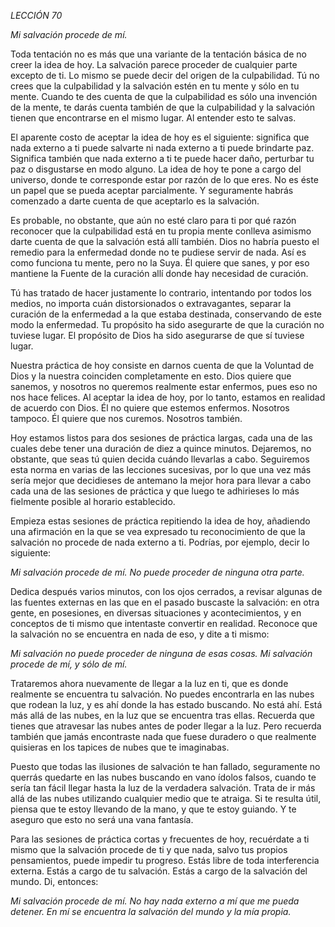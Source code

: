 *LECCIÓN 70*

*Mi salvación procede de mí.*

Toda tentación no es más que una variante de la tentación básica de no creer la idea de hoy. La salvación parece proceder de cualquier parte excepto de ti. Lo mismo se puede decir del origen de la culpabilidad. Tú no crees que la culpabilidad y la salvación estén en tu mente y sólo en tu mente. Cuando te des cuenta de que la culpabilidad es sólo una invención de la mente, te darás cuenta también de que la culpabilidad y la salvación tienen que encontrarse en el mismo lugar. Al entender esto te salvas.

El aparente costo de aceptar la idea de hoy es el siguiente: significa que nada externo a ti puede salvarte ni nada externo a ti puede brindarte paz. Significa también que nada externo a ti te puede hacer daño, perturbar tu paz o disgustarse en modo alguno. La idea de hoy te pone a cargo del universo, donde te corresponde estar por razón de lo que eres. No es éste un papel que se pueda aceptar parcialmente. Y seguramente habrás comenzado a darte cuenta de que aceptarlo es la salvación.

Es probable, no obstante, que aún no esté claro para ti por qué razón reconocer que la culpabilidad está en tu propia mente conlleva asimismo darte cuenta de que la salvación está allí también. Dios no habría puesto el remedio para la enfermedad donde no te pudiese servir de nada. Así es como funciona tu mente, pero no la Suya. Él quiere que sanes, y por eso mantiene la Fuente de la curación allí donde hay necesidad de curación.

Tú has tratado de hacer justamente lo contrario, intentando por todos los medios, no importa cuán distorsionados o extravagantes, separar la curación de la enfermedad a la que estaba destinada, conservando de este modo la enfermedad. Tu propósito ha sido asegurarte de que la curación no tuviese lugar. El propósito de Dios ha sido asegurarse de que sí tuviese lugar.

Nuestra práctica de hoy consiste en darnos cuenta de que la Voluntad de Dios y la nuestra coinciden completamente en esto. Dios quiere que sanemos, y nosotros no queremos realmente estar enfermos, pues eso no nos hace felices. Al aceptar la idea de hoy, por lo tanto, estamos en realidad de acuerdo con Dios. Él no quiere que estemos enfermos. Nosotros tampoco. Él quiere que nos curemos. Nosotros también.

Hoy estamos listos para dos sesiones de práctica largas, cada una de las cuales debe tener una duración de diez a quince minutos. Dejaremos, no obstante, que seas tú quien decida cuándo llevarlas a cabo. Seguiremos esta norma en varias de las lecciones sucesivas, por lo que una vez más sería mejor que decidieses de antemano la mejor hora para llevar a cabo cada una de las sesiones de práctica y que luego te adhirieses lo más fielmente posible al horario establecido.

Empieza estas sesiones de práctica repitiendo la idea de hoy, añadiendo una afirmación en la que se vea expresado tu reconocimiento de que la salvación no procede de nada externo a ti. Podrías, por ejemplo, decir lo siguiente:

_Mi salvación procede de mí. No puede proceder de ninguna otra parte._

Dedica después varios minutos, con los ojos cerrados, a revisar algunas de las fuentes externas en las que en el pasado buscaste la salvación: en otra gente, en posesiones, en diversas situaciones y acontecimientos, y en conceptos de ti mismo que intentaste convertir en realidad. Reconoce que la salvación no se encuentra en nada de eso, y dite a ti mismo:

_Mi salvación no puede proceder de ninguna de esas cosas._
_Mi salvación procede de mí, y sólo de mí._

Trataremos ahora nuevamente de llegar a la luz en ti, que es donde realmente se encuentra tu salvación. No puedes encontrarla en las nubes que rodean la luz, y es ahí donde la has estado buscando. No está ahí. Está más allá de las nubes, en la luz que se encuentra tras ellas. Recuerda que tienes que atravesar las nubes antes de poder llegar a la luz. Pero recuerda también que jamás encontraste nada que fuese duradero o que realmente quisieras en los tapices de nubes que te imaginabas.

Puesto que todas las ilusiones de salvación te han fallado, seguramente no querrás quedarte en las nubes buscando en vano ídolos falsos, cuando te sería tan fácil llegar hasta la luz de la verdadera salvación. Trata de ir más allá de las nubes utilizando cualquier medio que te atraiga. Si te resulta útil, piensa que te estoy llevando de la mano, y que te estoy guiando. Y te aseguro que esto no será una vana fantasía.

Para las sesiones de práctica cortas y frecuentes de hoy, recuérdate a ti mismo que la salvación procede de ti y que nada, salvo tus propios pensamientos, puede impedir tu progreso. Estás libre de toda interferencia externa. Estás a cargo de tu salvación. Estás a cargo de la salvación del mundo. Di, entonces:

_Mi salvación procede de mí. No hay nada externo a mí que me pueda detener. En mí se encuentra la salvación del mundo y la mía propia._